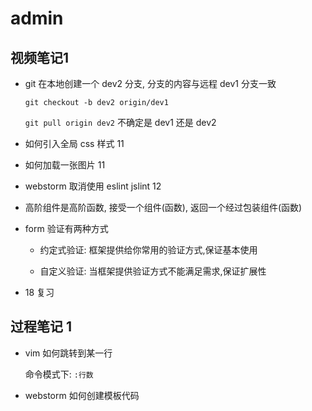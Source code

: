 # admin

## 视频笔记1

- git 在本地创建一个 dev2 分支, 分支的内容与远程 dev1 分支一致

  `git checkout -b dev2 origin/dev1`
  
  `git pull origin dev2` 不确定是 dev1 还是 dev2
  
- 如何引入全局 css 样式 11

- 如何加载一张图片 11

- webstorm 取消使用 eslint jslint 12

- 高阶组件是高阶函数, 接受一个组件(函数), 返回一个经过包装组件(函数)

- form 验证有两种方式

  - 约定式验证: 框架提供给你常用的验证方式,保证基本使用
  
  - 自定义验证: 当框架提供验证方式不能满足需求,保证扩展性
  
- 18 复习

## 过程笔记 1

- vim 如何跳转到某一行

   命令模式下: `:行数`

- webstorm 如何创建模板代码

   





 
 
